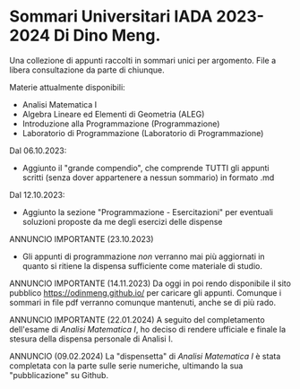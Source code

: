 # Sommari Universitari IADA 2023-2024 Di Dino Meng.
Una collezione di appunti raccolti in sommari unici per argomento.
File a libera consultazione da parte di chiunque.

Materie attualmente disponibili:
- Analisi Matematica I
- Algebra Lineare ed Elementi di Geometria (ALEG)
- Introduzione alla Programmazione (Programmazione)
- Laboratorio di Programmazione (Laboratorio di Programmazione)

Dal 06.10.2023:
- Aggiunto il "grande compendio", che comprende TUTTI gli appunti scritti (senza dover appartenere a nessun sommario) in formato .md

Dal 12.10.2023:
- Aggiunto la sezione "Programmazione - Esercitazioni" per eventuali soluzioni proposte da me degli esercizi delle dispense

ANNUNCIO IMPORTANTE (23.10.2023)
- Gli appunti di programmazione *non* verranno mai più aggiornati in quanto si ritiene la dispensa sufficiente come materiale di studio.

ANNUNCIO IMPORTANTE (14.11.2023)
Da oggi in poi rendo disponibile il sito pubblico https://odinmeng.github.io/ per caricare gli appunti. Comunque i sommari in file pdf verranno comunque mantenuti, anche se di più rado.

ANNUNCIO IMPORTANTE (22.01.2024)
A seguito del completamento dell'esame di *Analisi Matematica I*, ho deciso di rendere ufficiale e finale la stesura della dispensa personale di Analisi I.

ANNUNCIO (09.02.2024)
La "dispensetta" di *Analisi Matematica I* è stata completata con la parte sulle serie numeriche, ultimando la sua "pubblicazione" su Github.
